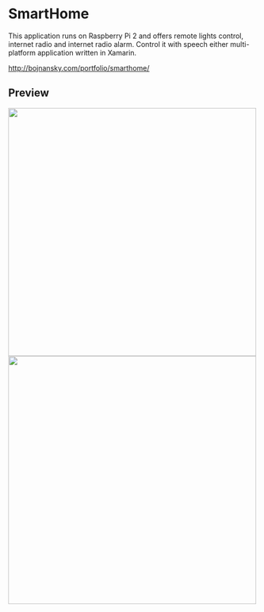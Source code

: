 # SmartHome

This application runs on Raspberry Pi 2 and offers remote lights control, internet radio and internet radio alarm. 
Control it with speech either multi-platform application written in Xamarin.

http://bojnansky.com/portfolio/smarthome/

## Preview

<img src="http://bojnansky.com/wp-content/uploads/smarthome-1.png" height="500px"/>
<img src="http://bojnansky.com/wp-content/uploads/smarthome-2.png" height="500px"/>
